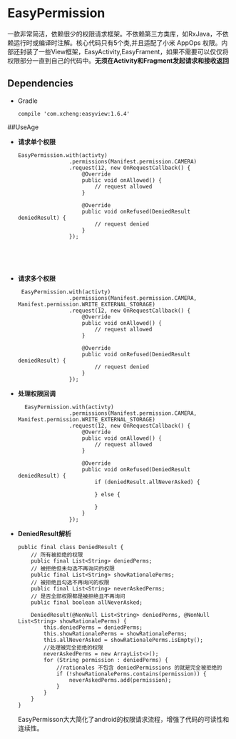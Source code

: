 # EasyPermission
一款非常简洁，依赖很少的权限请求框架。不依赖第三方类库，如RxJava，不依赖运行时或编译时注解。核心代码只有5个类,并且适配了小米 AppOps 权限。内部还封装了一些View框架，EasyActivity,EasyFrament，如果不需要可以仅仅将权限部分一直到自己的代码中。**无须在Activity和Fragment发起请求和接收返回**



## Dependencies

* Gradle

  `compile 'com.xcheng:easyview:1.6.4'`



##UseAge

* **请求单个权限**

  ```
  EasyPermission.with(activty)
                  .permissions(Manifest.permission.CAMERA)
                  .request(12, new OnRequestCallback() {
                      @Override
                      public void onAllowed() {
                          // request allowed
                      }

                      @Override
                      public void onRefused(DeniedResult deniedResult) {
                          // request denied
                      }
                  });
  ```

  ​

  ​

* **请求多个权限**

  ```
   EasyPermission.with(activty)
                  .permissions(Manifest.permission.CAMERA, Manifest.permission.WRITE_EXTERNAL_STORAGE)
                  .request(12, new OnRequestCallback() {
                      @Override
                      public void onAllowed() {
                          // request allowed
                      }

                      @Override
                      public void onRefused(DeniedResult deniedResult) {
                          // request denied
                      }
                  });
  ```

* **处理权限回调**

  ```
    EasyPermission.with(activty)
                  .permissions(Manifest.permission.CAMERA, Manifest.permission.WRITE_EXTERNAL_STORAGE)
                  .request(12, new OnRequestCallback() {
                      @Override
                      public void onAllowed() {
                          // request allowed
                      }

                      @Override
                      public void onRefused(DeniedResult deniedResult) {
                          if (deniedResult.allNeverAsked) {

                          } else {

                          }
                      }
                  });
  ```

* **DeniedResult解析**

  ```
  public final class DeniedResult {
      // 所有被拒绝的权限
      public final List<String> deniedPerms;
      // 被拒绝但未勾选不再询问的权限
      public final List<String> showRationalePerms;
      // 被拒绝且勾选不再询问的权限
      public final List<String> neverAskedPerms;
      // 是否全部权限都是被拒绝且不再询问
      public final boolean allNeverAsked;

      DeniedResult(@NonNull List<String> deniedPerms, @NonNull List<String> showRationalePerms) {
          this.deniedPerms = deniedPerms;
          this.showRationalePerms = showRationalePerms;
          this.allNeverAsked = showRationalePerms.isEmpty();
          //处理被完全拒绝的权限
          neverAskedPerms = new ArrayList<>();
          for (String permission : deniedPerms) {
              //rationales 不包含 deniedPermissions 的就是完全被拒绝的
              if (!showRationalePerms.contains(permission)) {
                  neverAskedPerms.add(permission);
              }
          }
      }
  }
  ```

  EasyPermisson大大简化了android的权限请求流程，增强了代码的可读性和连续性。



















